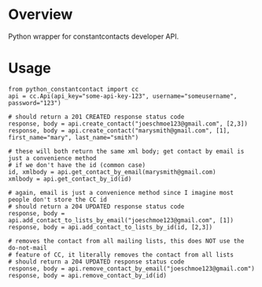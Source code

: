# Overview  
Python wrapper for constantcontacts developer API.

# Usage  
    
    from python_constantcontact import cc
    api = cc.Api(api_key="some-api-key-123", username="someusername", password="123")

    # should return a 201 CREATED response status code
    response, body = api.create_contact("joeschmoe123@gmail.com", [2,3])
    response, body = api.create_contact("marysmith@gmail.com", [1], first_name="mary", last_name="smith")

    # these will both return the same xml body; get contact by email is just a convenience method
    # if we don't have the id (common case)
    id, xmlbody = api.get_contact_by_email(marysmith@gmail.com)
    xmlbody = api.get_contact_by_id(id)

    # again, email is just a convenience method since I imagine most people don't store the CC id
    # should return a 204 UPDATED response status code
    response, body = api.add_contact_to_lists_by_email("joeschmoe123@gmail.com", [1])
    response, body = api.add_contact_to_lists_by_id(id, [2,3])

    # removes the contact from all mailing lists, this does NOT use the do-not-mail
    # feature of CC, it literally removes the contact from all lists
    # should return a 204 UPDATED response status code
    response, body = api.remove_contact_by_email("joeschmoe123@gmail.com")
    response, body = api.remove_contact_by_id(id)
